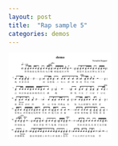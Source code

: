 ```yaml
---
layout: post
title:  "Rap sample 5"
categories: demos
---
```

<div style="align: center">
<img src="/public/img/demo4.png" alt="demo" style="zoom:20%;" />
</div>

